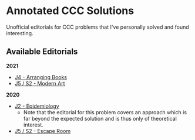 # Annotated CCC Solutions

Unofficial editorials for CCC problems that I've personally solved and found interesting.

## Available Editorials

**2021**

- [J4 - Arranging Books](./2021/arranging-books.md)
- [J5 / S2 - Modern Art](./2021/modern-art.md)

**2020**

- [J2 - Epidemiology](./2020/epidemiology.md)
  - Note that the editorial for this problem covers an approach which is far beyond the expected solution and is thus only of theoretical interest.
- [J5 / S2 - Escape Room](./2020/escape-room.md)
